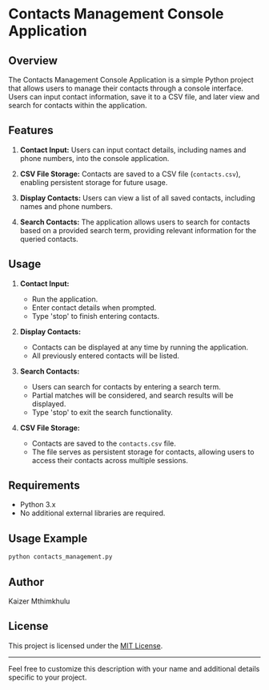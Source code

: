 # Contacts Management Console Application

## Overview

The Contacts Management Console Application is a simple Python project that allows users to manage their contacts through a console interface. Users can input contact information, save it to a CSV file, and later view and search for contacts within the application.

## Features

1. **Contact Input:** Users can input contact details, including names and phone numbers, into the console application.

2. **CSV File Storage:** Contacts are saved to a CSV file (`contacts.csv`), enabling persistent storage for future usage.

3. **Display Contacts:** Users can view a list of all saved contacts, including names and phone numbers.

4. **Search Contacts:** The application allows users to search for contacts based on a provided search term, providing relevant information for the queried contacts.

## Usage

1. **Contact Input:**
   - Run the application.
   - Enter contact details when prompted.
   - Type 'stop' to finish entering contacts.

2. **Display Contacts:**
   - Contacts can be displayed at any time by running the application.
   - All previously entered contacts will be listed.

3. **Search Contacts:**
   - Users can search for contacts by entering a search term.
   - Partial matches will be considered, and search results will be displayed.
   - Type 'stop' to exit the search functionality.

4. **CSV File Storage:**
   - Contacts are saved to the `contacts.csv` file.
   - The file serves as persistent storage for contacts, allowing users to access their contacts across multiple sessions.

## Requirements

- Python 3.x
- No additional external libraries are required.

## Usage Example

```bash
python contacts_management.py
```

## Author

Kaizer Mthimkhulu

## License

This project is licensed under the [MIT License](LICENSE).

---

Feel free to customize this description with your name and additional details specific to your project.
